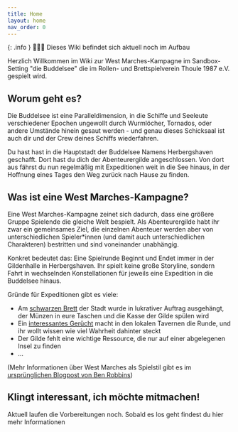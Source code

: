```yaml
---
title: Home
layout: home
nav_order: 0
---
```

{: .info }
🚧👷‍♀️ Dieses Wiki befindet sich aktuell noch im Aufbau

Herzlich Willkommen im Wiki zur West Marches-Kampagne im Sandbox-Setting "die Buddelsee" die im Rollen- und Brettspielverein Thoule 1987 e.V. gespielt wird. 

## Worum geht es?
Die Buddelsee ist eine Paralleldimension, in die Schiffe und Seeleute verschiedener Epochen ungewollt durch Wurmlöcher, Tornados, oder andere Umstände hinein gesaut werden - und genau dieses Schicksaal ist auch dir und der Crew deines Schiffs wiederfahren. 

Du hast hast in die Hauptstadt der Buddelsee Namens Herbergshaven geschafft. Dort hast du dich der Abenteurergilde angeschlossen. Von dort aus fährst du nun regelmäßig mit Expeditionen weit in die See hinaus, in der Hoffnung eines Tages den Weg zurück nach Hause zu finden. 

## Was ist eine West Marches-Kampagne?
Eine West Marches-Kampagne zeinet sich dadurch, dass eine größere Gruppe Spielende die gleiche Welt bespielt. Als Abenteurergilde habt ihr zwar ein gemeinsames Ziel, die einzelnen Abenteuer werden aber von unterschiedlichen Spieler*innen (und damit auch unterschiedlichen Charakteren) bestritten und sind voneinander unabhängig. 

Konkret bedeutet das: Eine Spielrunde Beginnt und Endet immer in der Gildenhalle in Herbergshaven. Ihr spielt keine große Storyline, sondern Fahrt in wechselnden Konstellationen für jeweils eine Expedition in die Buddelsee hinaus. 

Gründe für Expeditionen gibt es viele: 
- Am [schwarzen Brett](./sites/bulletin_board.html#schwarzes-brett) der Stadt wurde in lukrativer Auftrag ausgehängt, der Münzen in eure Taschen und die Kasse der Gilde spülen wird
- Ein [interessantes Gerücht](./sites/bulletin_board.html#ich-habe-geh%C3%B6rt) macht in den lokalen Tavernen die Runde, und ihr wollt wissen wie viel Wahrheit dahinter steckt 
- Der Gilde fehlt eine wichtige Ressource, die nur auf einer abgelegenen Insel zu finden
- ...

(Mehr Informationen über West Marches als Spielstil gibt es im [ursprünglichen Blogpost von Ben Robbins](https://arsludi.lamemage.com/index.php/78/grand-experiments-west-marches/))

## Klingt interessant, ich möchte mitmachen!
Aktuell laufen die Vorbereitungen noch. Sobald es los geht findest du hier mehr Informationen


